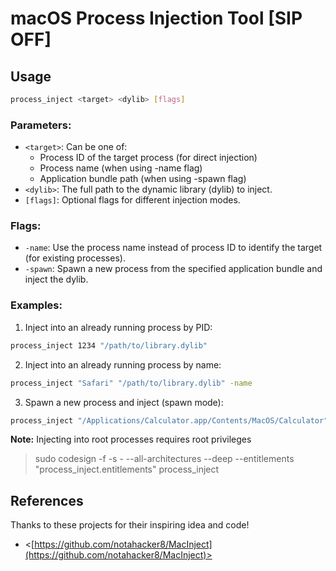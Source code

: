 # macOS Process Injection Tool [SIP OFF]


## Usage

```bash
process_inject <target> <dylib> [flags]
```

### Parameters:

- `<target>`: Can be one of:
    - Process ID of the target process (for direct injection)
    - Process name (when using -name flag)
    - Application bundle path (when using -spawn flag)
- `<dylib>`: The full path to the dynamic library (dylib) to inject.
- `[flags]`: Optional flags for different injection modes.

### Flags:

- `-name`: Use the process name instead of process ID to identify the target (for existing processes).
- `-spawn`: Spawn a new process from the specified application bundle and inject the dylib.

### Examples:

1. Inject into an already running process by PID:

```bash
process_inject 1234 "/path/to/library.dylib"
```

2. Inject into an already running process by name:

```bash
process_inject "Safari" "/path/to/library.dylib" -name
```

3. Spawn a new process and inject (spawn mode):

```bash
process_inject "/Applications/Calculator.app/Contents/MacOS/Calculator" "/path/to/library.dylib" -spawn
```


**Note:** Injecting into root processes requires root privileges

> sudo codesign -f -s - --all-architectures --deep --entitlements "process_inject.entitlements" process_inject


## References

Thanks to these projects for their inspiring idea and code!

- <[https://github.com/notahacker8/MacInject](https://github.com/notahacker8/MacInject)>  
